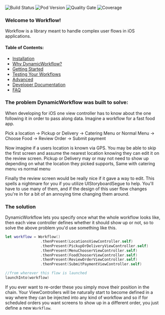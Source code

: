 ![Build Status](https://github.com/wwt/Workflow/actions/workflows/CI.yml/badge.svg?branch=main)
![Pod Version](https://img.shields.io/cocoapods/v/DynamicWorkflow.svg?style=popout)
![Quality Gate](https://img.shields.io/sonar/quality_gate/wwt_Workflow?server=https%3A%2F%2Fsonarcloud.io)
![Coverage](https://img.shields.io/sonar/coverage/wwt_Workflow?server=http%3A%2F%2Fsonarcloud.io)

### Welcome to Workflow!
Workflow is a library meant to handle complex user flows in iOS applications.

#### Table of Contents:
- [Installation](https://github.com/wwt/Workflow/wiki/Installation)
- [Why DynamicWorkflow?](https://github.com/wwt/Workflow/wiki/why-this-library)
- [Getting Started](https://github.com/wwt/Workflow/wiki/getting-started)
- [Testing Your Workflows](https://github.com/wwt/Workflow/wiki/testing)
- [Advanced](https://github.com/wwt/Workflow/wiki/advanced)
- [Developer Documentation](https://htmlpreview.github.io/?https://github.com/wwt/Workflow/blob/main/docs/index.html)
- [FAQ](https://github.com/wwt/Workflow/wiki/faq)

### The problem DynamicWorkflow was built to solve:
When developing for iOS one view controller has to know about the one following it in order to pass along data. Imagine a workflow for a fast food app.

Pick a location -> Pickup or Delivery -> Catering Menu or Normal Menu -> Choose Food -> Review Order -> Submit payment

Now imagine if a users location is known via GPS. You may be able to skip the first screen and assume the nearest location knowing they can edit it on the review screen. Pickup or Delivery may or may not need to show up depending on what the location they picked supports, Same with catering menu vs normal menu

Finally the review screen would be really nice if it gave a way to edit. This spells a nightmare for you if you utilize UIStoryboardSegue to help. You'll have to use many of them, and if the design of this user flow changes you're in for a bit of an annoying time changing them around.


### The solution
DynamicWorkflow lets you specify once what the whole workflow looks like, then each view controller defines whether it should show up or not, so to solve the above problem you'd use something like this.

```swift
let workflow = Workflow()
                .thenPresent(LocationsViewController.self)
                .thenPresent(PickupOrDeliveryViewController.self)
                .thenPresent(MenuChooserViewController.self)
                .thenPresent(FoodChooserViewController.self)
                .thenPresent(ReviewOrderViewController.self)
                .thenPresent(SubmitPaymentViewController.self)

//from wherever this flow is launched
launchInto(workflow)
```

If you ever want to re-order these you simply move their position in the chain. Your ViewControllers will be naturally start to become defined in a way where they can be injected into any kind of workflow and so if for scheduled orders you want screens to show up in a different order, you just define a new `Workflow`.
